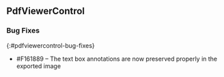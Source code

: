 ## PdfViewerControl

### Bug Fixes
{:#pdfviewercontrol-bug-fixes}

* \#F161889 – The text box annotations are now preserved properly in the exported image